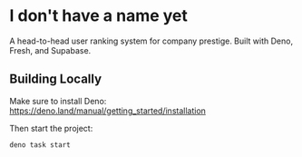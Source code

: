 # I don't have a name yet

A head-to-head user ranking system for company prestige. Built with Deno, Fresh,
and Supabase.

## Building Locally

Make sure to install Deno: https://deno.land/manual/getting_started/installation

Then start the project:

```
deno task start
```
